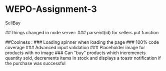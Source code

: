 # WEPO-Assignment-3
SellBay


##Things changed in node server:
	### parseint(id) for sellers put function

##Coolness :
	### Loading spinner when loading the page
	### 100% code coverage
	### Advanced input validation 
	### Placeholder image for products with no image
	### Can "buy" products which incremenets quantity sold, decrements items in stock and displays a toastr notification if the purchase was successful